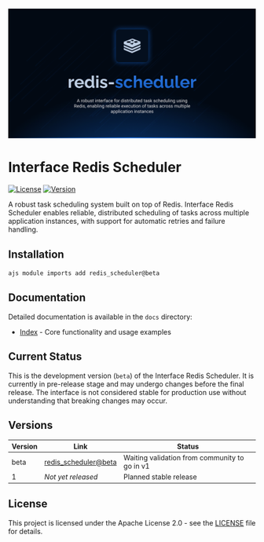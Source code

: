![Redis Scheduler](.github/social-card.png)

# Interface Redis Scheduler

[![License](https://img.shields.io/badge/License-Apache%202.0-blue.svg)](LICENSE.md)
[![Version](https://img.shields.io/badge/version-beta-orange.svg)](https://github.com/antelopejs/antelope)

A robust task scheduling system built on top of Redis. Interface Redis Scheduler enables reliable, distributed scheduling of tasks across multiple application instances, with support for automatic retries and failure handling.

## Installation

```bash
ajs module imports add redis_scheduler@beta
```

## Documentation

Detailed documentation is available in the `docs` directory:

- [Index](./docs/1.index.md) - Core functionality and usage examples

## Current Status

This is the development version (`beta`) of the Interface Redis Scheduler. It is currently in pre-release stage and may undergo changes before the final release. The interface is not considered stable for production use without understanding that breaking changes may occur.

## Versions

| Version | Link                                                                                                             | Status                                        |
| ------- | ---------------------------------------------------------------------------------------------------------------- | --------------------------------------------- |
| beta    | [redis_scheduler@beta](https://github.com/AntelopeJS/redis/tree/main/.antelope/output/redis_scheduler/beta.d.ts) | Waiting validation from community to go in v1 |
| 1       | _Not yet released_                                                                                               | Planned stable release                        |

## License

This project is licensed under the Apache License 2.0 - see the [LICENSE](LICENSE) file for details.

